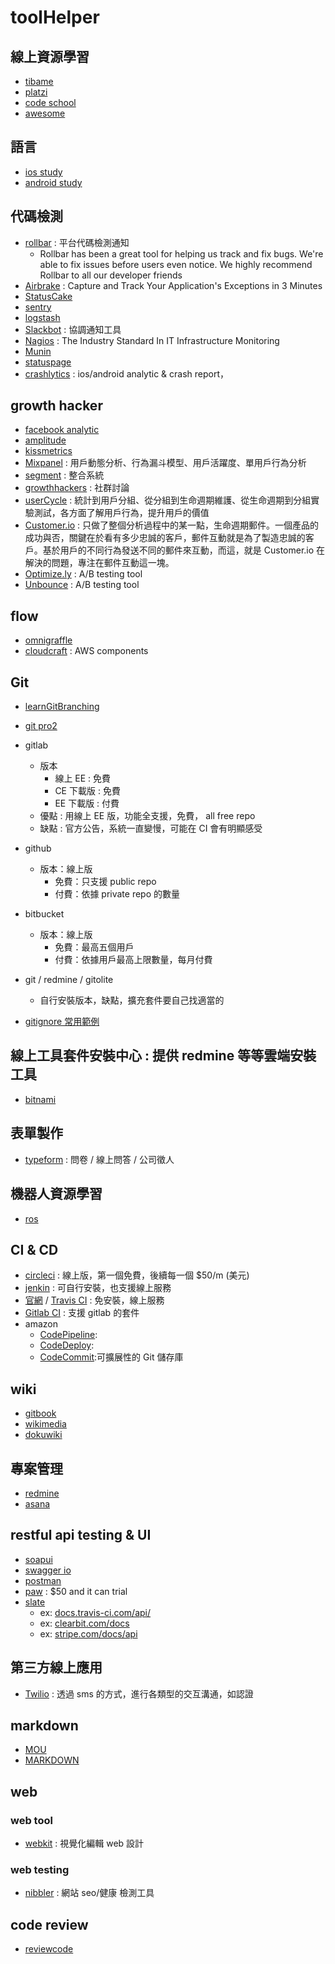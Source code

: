 # toolHelper


## 線上資源學習
- [tibame](https://www.tibame.com/q?pg=home_welcome&cx=22.20000)
- [platzi](https://courses.platzi.com/)
- [code school](https://www.codeschool.com/)
- [awesome](https://github.com/sindresorhus/awesome)

## 語言
- [ios study](https://github.com/Aufree/trip-to-iOS/blob/master/README.md)
- [android study](https://github.com/Freelander/Android_Data)

## 代碼檢測
- [rollbar](https://rollbar.com/) : 平台代碼檢測通知
	- Rollbar has been a great tool for helping us track and fix bugs. We're able to fix issues before users even notice. We highly recommend Rollbar to all our developer friends
- [Airbrake](https://airbrake.io/) : Capture and Track Your Application's Exceptions in 3 Minutes
- [StatusCake](https://www.statuscake.com/)
- [sentry](https://getsentry.com/welcome/)
- [logstash](https://www.elastic.co/products/logstash)
- [Slackbot](https://get.slack.help/hc/en-us/articles/202026038-Slackbot-your-assistant-notepad-programmable-bot) : 協調通知工具
- [Nagios](https://www.nagios.org/) : The Industry Standard In IT Infrastructure Monitoring
- [Munin](http://munin-monitoring.org/)
- [statuspage](https://www.statuspage.io/)
- [crashlytics](http://try.crashlytics.com/) : ios/android analytic & crash report，


## growth hacker
- [facebook analytic](https://developers.facebook.com/products/analytics/features)
- [amplitude](https://amplitude.com/login?next=%2Fsettings)
- [kissmetrics](https://www.kissmetrics.com/)
- [Mixpanel](https://mixpanel.com/) : 用戶動態分析、行為漏斗模型、用戶活躍度、單用戶行為分析
- [segment](https://segment.com/) : 整合系統
- [growthhackers](https://growthhackers.com/welcome) : 社群討論
- [userCycle](https://cohorts.astronomer.io/) : 統計到用戶分組、從分組到生命週期維護、從生命週期到分組實驗測試，各方面了解用戶行為，提升用戶的價值
- [Customer.io](https://customer.io/) : 只做了整個分析過程中的某一點，生命週期郵件。一個產品的成功與否，關鍵在於看有多少忠誠的客戶，郵件互動就是為了製造忠誠的客戶。基於用戶的不同行為發送不同的郵件來互動，而這，就是 Customer.io 在解決的問題，專注在郵件互動這一塊。
- [Optimize.ly](https://bitly.com/pages/landing/branded-short-domains-powered-by-bitly?bsd=optimize.ly) : A/B testing tool
- [Unbounce](http://unbounce.com/) : A/B testing tool

## flow
- [omnigraffle]()
- [cloudcraft](https://cloudcraft.co/login) : AWS components 

## Git
- [learnGitBranching](http://pcottle.github.io/learnGitBranching/)
- [git pro2](https://git-scm.com/book/en/v2)
- gitlab
	- 版本
		- 線上 EE : 免費
		- CE 下載版 : 免費
		- EE 下載版 : 付費
	- 優點 : 用線上 EE 版，功能全支援，免費， all free repo
	- 缺點 : 官方公告，系統一直變慢，可能在 CI 會有明顯感受 
- github
	- 版本：線上版
		- 免費：只支援 public repo
		- 付費：依據 private repo 的數量
- bitbucket
	- 版本：線上版
		- 免費：最高五個用戶
		- 付費：依據用戶最高上限數量，每月付費
- git / redmine / gitolite
	- 自行安裝版本，缺點，擴充套件要自己找適當的

- [gitignore 常用範例](https://github.com/github/gitignore)

## 線上工具套件安裝中心 : 提供 redmine 等等雲端安裝工具
- [bitnami](https://bitnami.com/)

## 表單製作
- [typeform](https://www.typeform.com/) : 問卷 / 線上問答 / 公司徵人


## 機器人資源學習
- [ros](http://www.ros.org/)

## CI & CD
- [circleci](https://circleci.com/)		: 線上版，第一個免費，後續每一個 $50/m (美元)
- [jenkin](https://jenkins-ci.org/)		: 可自行安裝，也支援線上服務
- [官網](https://travis-ci.com/) / [Travis CI](https://travis-ci.org/) : 免安裝，線上服務
- [Gitlab CI](https://gitlab.com/help)	: 支援 gitlab 的套件
- amazon
	- [CodePipeline](https://aws.amazon.com/tw/codepipeline/):
	- [CodeDeploy](https://aws.amazon.com/tw/codedeploy/details/):
	- [CodeCommit](https://aws.amazon.com/tw/codecommit/):可擴展性的 Git 儲存庫

## wiki
- [gitbook](https://www.gitbook.com)
- [wikimedia](https://www.wikimedia.org/)
- [dokuwiki](https://www.dokuwiki.org/dokuwiki#)

## 專案管理
- [redmine](http://www.redmine.org/)
- [asana](https://asana.com/)

## restful api testing & UI
- [soapui](https://www.soapui.org/about-soapui/what-is-soapui.html)
- [swagger io](http://swagger.io/)
- [postman](https://www.getpostman.com/)
- [paw](https://luckymarmot.com/paw) : $50 and it can trial
- [slate](http://tripit.github.io/slate/)
	- ex: [docs.travis-ci.com/api/](https://docs.travis-ci.com/api/?http#creating-a-temporary-github-token)
	- ex: [clearbit.com/docs](https://clearbit.com/docs#errors-error-types-response-post-body)
	- ex: [stripe.com/docs/api](https://stripe.com/docs/api#metadata)

## 第三方線上應用
- [Twilio](https://www.twilio.com/) : 透過 sms 的方式，進行各類型的交互溝通，如認證

## markdown
- [MOU](http://25.io/mou/)
- [MARKDOWN](http://macdown.uranusjr.com/)


## web
### web tool
- [webkit](https://webkit.org/nightly/) : 視覺化編輯 web 設計

### web testing
- [nibbler](http://nibbler.silktide.com/en_US/about) : 網站 seo/健康 檢測工具

## code review
- [reviewcode](http://reviewcode.cn/)
